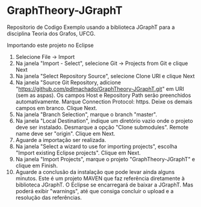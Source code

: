 # GraphTheory-JGraphT
Repositorio de Codigo Exemplo usando a biblioteca JGraphT para a disciplina Teoria dos Grafos, UFCG.

Importando este projeto no Eclipse

1. Selecione File -> Import
2. Na janela "Import - Select", selecione Git -> Projects from Git e clique Next
3. Na janela "Select Repository Source", selecione Clone URI e clique Next
4. Na janela "Source Git Repository, adicione 
   "https://github.com/pdlmachado/GraphTheory-JGraphT.git" em URI (sem as aspas). Os campos Host e Repository Path 
   serão preenchidos automativamente. Marque Connection Protocol: https. Deixe os demais campos em branco. Clique Next.
5. Na janela "Branch Selection", marque o branch "master".
6. Na janela "Local Destination", indique um diretório vazio onde o projeto deve ser instalado. 
   Desmarque a opção "Clone submodules". Remote name deve ser "origin". Clique em Next.
7. Aguarde a importação ser realizada.
8. Na janela "Select a wizard to use for importing projects", escolha "Import existing Eclipse projects". Clique em Next.
9. Na janela "Import Projects", marque o projeto "GraphTheory-JGraphT" e clique em Finish.
10. Aguarde a conclusão da instalação que pode levar ainda alguns minutos. Este é um projeto MAVEN que faz 
   referência diretamente à biblioteca JGraphT. O Eclipse se encarregará de baixar a JGraphT. 
   Mas poderá exibir "warnings", até que consiga concluir o upload e a resolução das referências. 



